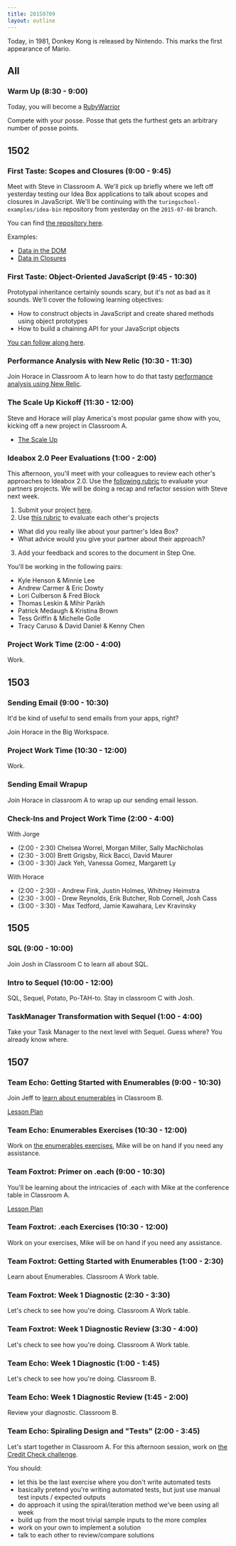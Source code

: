 ```yaml
---
title: 20150709
layout: outline
---
```


Today, in 1981, Donkey Kong is released by Nintendo. This marks the first appearance of Mario.


## All

### Warm Up (8:30 - 9:00)

Today, you will become a [RubyWarrior](https://www.bloc.io/ruby-warrior/)

Compete with your posse. Posse that gets the furthest gets an arbitrary
number of posse points.

## 1502

### First Taste: Scopes and Closures (9:00 - 9:45)

Meet with Steve in Classroom A. We'll pick up briefly where we left off yesterday testing our Idea Box applications to talk about scopes and closures in JavaScript. We'll be continuing with the `turingschool-examples/idea-bin` repository from yesterday on the `2015-07-08` branch.

You can find [the repository here][ibn].

Examples:

* [Data in the DOM](http://jsbin.com/lowafo/edit?js,console,output)
* [Data in Closures](http://jsbin.com/zobafu/2/edit?js,console,output)

[ibn]: https://github.com/turingschool-examples/idea-bin

### First Taste: Object-Oriented JavaScript (9:45 - 10:30)

Prototypal inheritance certainly sounds scary, but it's not as bad as it sounds. We'll cover the following learning objectives:

* How to construct objects in JavaScript and create shared methods using object prototypes
* How to build a chaining API for your JavaScript objects

[You can follow along here][mdn].

[mdn]: https://github.com/mdn/advanced-js-fundamentals-ck/tree/gh-pages/tutorials/object-oriented-javascript

### Performance Analysis with New Relic (10:30 - 11:30)

Join Horace in Classroom A to learn how to do that tasty
[performance analysis using New Relic](https://github.com/turingschool/lesson_plans/blob/master/ruby_04-apis_and_scalability/performance_analysis_with_newrelic.markdown).

### The Scale Up Kickoff (11:30 - 12:00)

Steve and Horace will play America's most popular game show with you,
kicking off a new project in Classroom A.

* [The Scale Up](https://github.com/JumpstartLab/curriculum/blob/master/source/projects/the_scale_up.markdown)

### Ideabox 2.0 Peer Evaluations (1:00 - 2:00)

This afternoon, you'll meet with your colleagues to review each other's approaches to Ideabox 2.0. Use the [following rubric][rubric] to evaluate your partners projects. We will be doing a recap and refactor session with Steve next week.

1. Submit your project [here](https://etherpad.mozilla.org/ideabox-submissions).
2. Use [this rubric][rubric] to evaluate each other's projects
  * What did you really like about your partner's Idea Box?
  * What advice would you give your partner about their approach?
3. Add your feedback and scores to the document in Step One.

You'll be working in the following pairs:

* Kyle Henson & Minnie Lee
* Andrew Carmer & Eric Dowty
* Lori Culberson & Fred Block
* Thomas Leskin & Mihir Parikh
* Patrick Medaugh & Kristina Brown
* Tess Griffin & Michelle Golle
* Tracy Caruso & David Daniel & Kenny Chen

[rubric]: https://github.com/JumpstartLab/curriculum/blob/4fdd6da8e2e431beeb77012e271de1eee90d5e07/source/projects/revenge_of_idea_box.markdown#rubric

### Project Work Time (2:00 - 4:00)

Work.


## 1503

### Sending Email (9:00 - 10:30)

It'd be kind of useful to send emails from your apps, right?

Join Horace in the Big Workspace.

### Project Work Time (10:30 - 12:00)

Work.

### Sending Email Wrapup

Join Horace in classroom A to wrap up our sending email lesson.

### Check-Ins and Project Work Time (2:00 - 4:00)

With Jorge

* (2:00 - 2:30) Chelsea Worrel, Morgan Miller, Sally MacNicholas
* (2:30 - 3:00) Brett Grigsby, Rick Bacci, David Maurer
* (3:00 - 3:30) Jack Yeh, Vanessa Gomez, Margarett Ly

With Horace

* (2:00 - 2:30) - Andrew Fink, Justin Holmes, Whitney Heimstra
* (2:30 - 3:00) - Drew Reynolds, Erik Butcher, Rob Cornell, Josh Cass
* (3:00 - 3:30) - Max Tedford, Jamie Kawahara, Lev Kravinsky

## 1505

### SQL (9:00 - 10:00)

Join Josh in Classroom C to learn all about SQL.

### Intro to Sequel (10:00 - 12:00)

SQL, Sequel, Potato, Po-TAH-to. Stay in classroom C with Josh.

### TaskManager Transformation with Sequel (1:00 - 4:00)

Take your Task Manager to the next level with Sequel. Guess where?
You already know where.


## 1507

### Team Echo: Getting Started with Enumerables (9:00 - 10:30)

Join Jeff to [learn about enumerables](https://github.com/turingschool/lesson_plans/blob/master/ruby_01-object_oriented_programming_with_ruby/enumerable_methods.markdown) in Classroom B.

[Lesson Plan](https://github.com/turingschool/lesson_plans/blob/master/ruby_01-object_oriented_programming_with_ruby/enumerable_methods.markdown)

### Team Echo: Enumerables Exercises (10:30 - 12:00)

Work on [the enumerables exercises](https://github.com/turingschool/enums-exercises), Mike will be on hand if you need any
assistance.

### Team Foxtrot: Primer on .each (9:00 - 10:30)

You'll be learning about the intricacies of .each with Mike at the conference table in 
Classroom A.

[Lesson Plan](https://github.com/turingschool/lesson_plans/blob/master/ruby_01-object_oriented_programming_with_ruby/primer_on_each.markdown)

### Team Foxtrot: .each Exercises (10:30 - 12:00)

Work on your exercises, Mike will be on hand if you need any assistance.

### Team Foxtrot: Getting Started with Enumerables (1:00 - 2:30)

Learn about Enumerables. Classroom A Work table.

### Team Foxtrot: Week 1 Diagnostic (2:30 - 3:30)

Let's check to see how you're doing. Classroom A Work table.

### Team Foxtrot: Week 1 Diagnostic Review (3:30 - 4:00)

Let's check to see how you're doing. Classroom A Work table.

### Team Echo: Week 1 Diagnostic (1:00 - 1:45)

Let's check to see how you're doing. Classroom B.

### Team Echo: Week 1 Diagnostic Review (1:45 - 2:00)

Review your diagnostic. Classroom B.


### Team Echo: Spiraling Design and "Tests" (2:00 - 3:45)

Let's start together in Classroom A. For this afternoon session, work on [the Credit Check challenge](https://github.com/turingschool/challenges/blob/master/credit_check.markdown). 

You should:

* let this be the last exercise where you don't write automated tests
* basically pretend you're writing automated tests, but just use manual test inputs / expected outputs
* do approach it using the spiral/iteration method we've been using all week
* build up from the most trivial sample inputs to the more complex
* work on your own to implement a solution
* talk to each other to review/compare solutions
